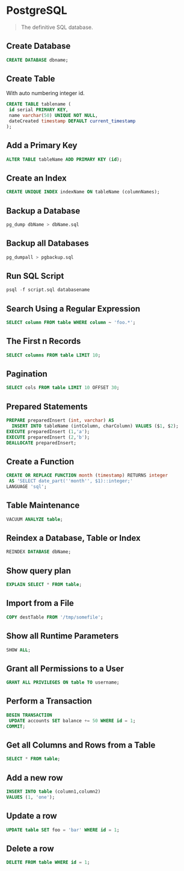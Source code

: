 # PostgreSQL

> The definitive SQL database.

## Create Database
```sql
CREATE DATABASE dbname;
```

## Create Table
With auto numbering integer id.
```sql
CREATE TABLE tablename (
 id serial PRIMARY KEY,
 name varchar(50) UNIQUE NOT NULL,
 dateCreated timestamp DEFAULT current_timestamp
);
```

## Add a Primary Key
```sql
ALTER TABLE tableName ADD PRIMARY KEY (id);
```

## Create an Index
```sql
CREATE UNIQUE INDEX indexName ON tableName (columnNames);
```

## Backup a Database
```sql
pg_dump dbName > dbName.sql
```

## Backup all Databases
```sql
pg_dumpall > pgbackup.sql
```

## Run SQL Script
```sql
psql -f script.sql databasename
```

## Search Using a Regular Expression
```sql
SELECT column FROM table WHERE column ~ 'foo.*';
```

## The First n Records
```sql
SELECT columns FROM table LIMIT 10;
```

## Pagination
```sql
SELECT cols FROM table LIMIT 10 OFFSET 30;
```

## Prepared Statements
```sql
PREPARE preparedInsert (int, varchar) AS
  INSERT INTO tableName (intColumn, charColumn) VALUES ($1, $2);
EXECUTE preparedInsert (1,'a');
EXECUTE preparedInsert (2,'b');
DEALLOCATE preparedInsert;
```

## Create a Function
```sql
CREATE OR REPLACE FUNCTION month (timestamp) RETURNS integer 
 AS 'SELECT date_part(''month'', $1)::integer;'
LANGUAGE 'sql';
```

## Table Maintenance
```sql
VACUUM ANALYZE table;
```

## Reindex a Database, Table or Index
```sql
REINDEX DATABASE dbName;
```

## Show query plan
```sql
EXPLAIN SELECT * FROM table;
```

## Import from a File
```sql
COPY destTable FROM '/tmp/somefile';
```

## Show all Runtime Parameters
```sql
SHOW ALL;
```

## Grant all Permissions to a User
```sql
GRANT ALL PRIVILEGES ON table TO username;
```

## Perform a Transaction
```sql
BEGIN TRANSACTION 
 UPDATE accounts SET balance += 50 WHERE id = 1;
COMMIT;
```

## Get all Columns and Rows from a Table
```sql
SELECT * FROM table;
```

## Add a new row
```sql
INSERT INTO table (column1,column2)
VALUES (1, 'one');
```

## Update a row
```sql
UPDATE table SET foo = 'bar' WHERE id = 1;
```

## Delete a row
```sql
DELETE FROM table WHERE id = 1;
```
